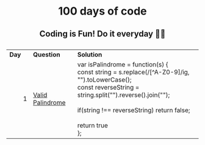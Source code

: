 <h1 align="center">100 days of code</h1>
<h2 align="center">Coding is Fun! Do it everyday 💯💯<h2>
<table cellspacing="0" border="0" align="center">
	<colgroup width="85"></colgroup>
	<colgroup width="138"></colgroup>
	<colgroup width="423"></colgroup>
	<tr>
		<td height="17" align="left"><b>Day</b></td>
		<td align="left"><b>Question</b></td>
		<td align="left"><b>Solution</b></td>
	</tr>
	<tr>
		<td height="121" align="right" sdval="1" sdnum="16393;">1</td>
		<td align="left"><a href="https://leetcode.com/problems/valid-palindrome/">Valid Palindrome</a></td>
		<td align="left">var isPalindrome = function(s) {<br>    const string = s.replace(/[^A-Z0-9]/ig, &quot;&quot;).toLowerCase();<br>    const reverseString = string.split(&quot;&quot;).reverse().join(&quot;&quot;);<br><br>    if(string !== reverseString)  return false;<br><br>    return true<br>};</td>
	</tr>
</table>
